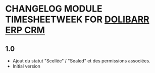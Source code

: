 # CHANGELOG MODULE TIMESHEETWEEK FOR [DOLIBARR ERP CRM](https://www.dolibarr.org)

## 1.0

- Ajout du statut "Scellée" / "Sealed" et des permissions associées.
- Initial version

